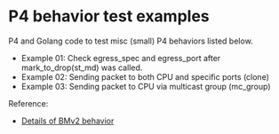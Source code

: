 # P4 behavior test examples

P4 and Golang code to test misc (small) P4 behaviors listed below.

* Example 01: Check egress_spec and egress_port after mark_to_drop(st_md) was called.
* Example 02: Sending packet to both CPU and specific ports (clone)
* Example 03: Sending packet to CPU via multicast group (mc_group)

Reference:

* [Details of BMv2 behavior](https://github.com/p4lang/behavioral-model/blob/master/docs/simple_switch.md)

